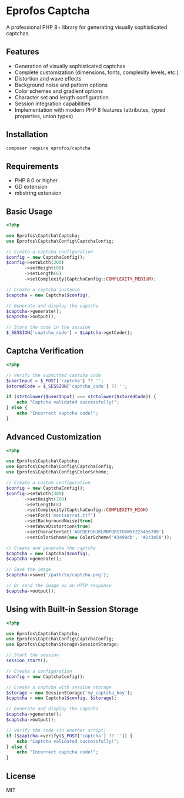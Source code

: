 # Eprofos Captcha

A professional PHP 8+ library for generating visually sophisticated captchas.

## Features

- Generation of visually sophisticated captchas
- Complete customization (dimensions, fonts, complexity levels, etc.)
- Distortion and wave effects
- Background noise and pattern options
- Color schemes and gradient options
- Character set and length configuration
- Session integration capabilities
- Implementation with modern PHP 8 features (attributes, typed properties, union types)

## Installation

```bash
composer require eprofos/captcha
```

## Requirements

- PHP 8.0 or higher
- GD extension
- mbstring extension

## Basic Usage

```php
<?php

use Eprofos\Captcha\Captcha;
use Eprofos\Captcha\Config\CaptchaConfig;

// Create a captcha configuration
$config = new CaptchaConfig();
$config->setWidth(200)
       ->setHeight(80)
       ->setLength(6)
       ->setComplexity(CaptchaConfig::COMPLEXITY_MEDIUM);

// Create a captcha instance
$captcha = new Captcha($config);

// Generate and display the captcha
$captcha->generate();
$captcha->output();

// Store the code in the session
$_SESSION['captcha_code'] = $captcha->getCode();
```

## Captcha Verification

```php
<?php

// Verify the submitted captcha code
$userInput = $_POST['captcha'] ?? '';
$storedCode = $_SESSION['captcha_code'] ?? '';

if (strtolower($userInput) === strtolower($storedCode)) {
    echo "Captcha validated successfully!";
} else {
    echo "Incorrect captcha code!";
}
```

## Advanced Customization

```php
<?php

use Eprofos\Captcha\Captcha;
use Eprofos\Captcha\Config\CaptchaConfig;
use Eprofos\Captcha\Config\ColorScheme;

// Create a custom configuration
$config = new CaptchaConfig();
$config->setWidth(300)
       ->setHeight(100)
       ->setLength(8)
       ->setComplexity(CaptchaConfig::COMPLEXITY_HIGH)
       ->setFont('montserrat.ttf')
       ->setBackgroundNoise(true)
       ->setWaveDistortion(true)
       ->setCharacterSet('ABCDEFGHJKLMNPQRSTUVWXYZ23456789')
       ->setColorScheme(new ColorScheme('#3498db', '#2c3e50'));

// Create and generate the captcha
$captcha = new Captcha($config);
$captcha->generate();

// Save the image
$captcha->save('/path/to/captcha.png');

// Or send the image as an HTTP response
$captcha->output();
```

## Using with Built-in Session Storage

```php
<?php

use Eprofos\Captcha\Captcha;
use Eprofos\Captcha\Config\CaptchaConfig;
use Eprofos\Captcha\Storage\SessionStorage;

// Start the session
session_start();

// Create a configuration
$config = new CaptchaConfig();

// Create a captcha with session storage
$storage = new SessionStorage('my_captcha_key');
$captcha = new Captcha($config, $storage);

// Generate and display the captcha
$captcha->generate();
$captcha->output();

// Verify the code (in another script)
if ($captcha->verify($_POST['captcha'] ?? '')) {
    echo "Captcha validated successfully!";
} else {
    echo "Incorrect captcha code!";
}
```

## License

MIT